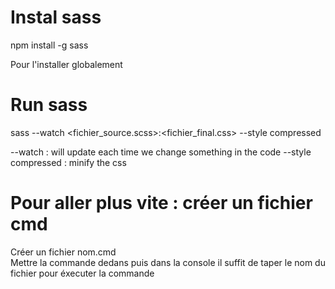 # Instal sass

npm install -g sass

Pour l'installer globalement

# Run sass
sass --watch <fichier_source.scss>:<fichier_final.css> --style compressed


--watch : will update each time we change something in the code
--style compressed : minify the css

# Pour aller plus vite : créer un fichier cmd

Créer un fichier nom.cmd <br>
Mettre la commande dedans puis dans la console il suffit de taper le nom du fichier pour éxecuter la commande
